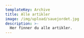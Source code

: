 ```yaml
--- 
templateKey: Archive
title: Alle artikler
image: /img/upload/sauejordet.jpg
description: >-
  Her finner du alle artikler.
---
```

